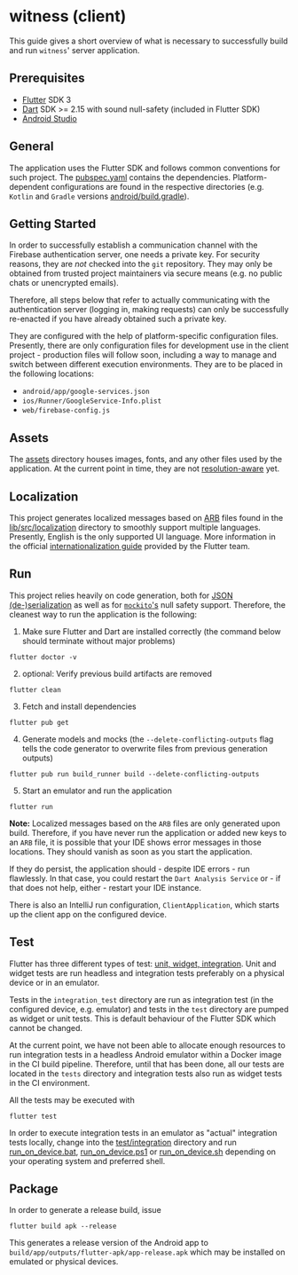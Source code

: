 # witness (client)

This guide gives a short overview of what is necessary to successfully build and run `witness`' server application.

## Prerequisites

* [Flutter](https://flutter.dev/) SDK 3
* [Dart](https://dart.dev/) SDK >= 2.15 with sound null-safety (included in Flutter SDK)
* [Android Studio](https://developer.android.com/studio)

## General

The application uses the Flutter SDK and follows common conventions for such project. The [pubspec.yaml](pubspec.yaml)
contains the dependencies. Platform-dependent configurations are found in the respective directories (e.g. `Kotlin`
and `Gradle` versions [android/build.gradle](android/build.gradle)).

## Getting Started

In order to successfully establish a communication channel with the Firebase authentication server, one needs a private
key. For security reasons, they are _not_ checked into the `git` repository. They may only be obtained from trusted
project maintainers via secure means (e.g. no public chats or unencrypted emails).

Therefore, all steps below that refer to actually communicating with the authentication server (logging in, making
requests) can only be successfully re-enacted if you have already obtained such a private key.

They are configured with the help of platform-specific configuration files. Presently, there are only configuration
files for development use in the client project - production files will follow soon, including a way to manage and
switch between different execution environments. They are to be placed in the following locations:

* `android/app/google-services.json`
* `ios/Runner/GoogleService-Info.plist`
* `web/firebase-config.js`

## Assets

The [assets](assets) directory houses images, fonts, and any other files used by the application. At the current point
in time, they are not [resolution-aware](https://flutter.dev/docs/development/ui/assets-and-images#resolution-aware)
yet.

## Localization

This project generates localized messages based on [ARB](https://localizely.com/flutter-arb/) files found in
the [lib/src/localization](lib/localization)
directory to smoothly support multiple languages. Presently, English is the only supported UI language. More information
in the
official [internationalization guide](https://flutter.dev/docs/development/accessibility-and-localization/internationalization)
provided by the Flutter team.

## Run

This project relies heavily on code generation, both
for [JSON (de-)serialization](https://docs.flutter.dev/development/data-and-backend/json#serializing-json-using-code-generation-libraries)
as well as for [`mockito`'s](https://github.com/dart-lang/mockito) null safety support. Therefore, the cleanest way to
run the application is the following:

1. Make sure Flutter and Dart are installed correctly (the command below should terminate without major problems)

```shell
flutter doctor -v
```

2. optional: Verify previous build artifacts are removed

```shell
flutter clean
```

3. Fetch and install dependencies

```shell
flutter pub get
```

4. Generate models and mocks (the `--delete-conflicting-outputs` flag tells the code generator to overwrite files from
   previous generation outputs)

```shell
flutter pub run build_runner build --delete-conflicting-outputs
```

5. Start an emulator and run the application

```shell
flutter run
```

**Note:** Localized messages based on the `ARB` files are only generated upon build. Therefore, if you have never run
the application or added new keys to an `ARB` file, it is possible that your IDE shows error messages in those
locations. They should vanish as soon as you start the application.

If they do persist, the application should - despite IDE errors - run flawlessly. In that case, you could restart
the `Dart Analysis Service` or - if that does not help, either - restart your IDE instance.

There is also an IntelliJ run configuration, `ClientApplication`, which starts up the client app on the configured
device.

## Test

Flutter has three different types of test: [unit, widget, integration](https://docs.flutter.dev/testing). Unit and
widget tests are run headless and integration tests preferably on a physical device or in an emulator.

Tests in the `integration_test` directory are run as integration test (in the configured device, e.g. emulator) and
tests in the `test` directory are pumped as widget or unit tests. This is default behaviour of the Flutter SDK which
cannot be changed.

At the current point, we have not been able to allocate enough resources to run integration tests in a headless Android
emulator within a Docker image in the CI build pipeline. Therefore, until that has been done, all our tests are located
in the `tests` directory and integration tests also run as widget tests in the CI environment.

All the tests may be executed with

```shell
flutter test
```

In order to execute integration tests in an emulator as "actual" integration tests locally, change into
the [test/integration](test/integration) directory and run [run_on_device.bat](test/integration/run_on_device.bat),
[run_on_device.ps1](test/integration/run_on_device.ps1) or [run_on_device.sh](test/integration/run_on_device.sh)
depending on your operating system and preferred shell.

## Package

In order to generate a release build, issue

```shell
flutter build apk --release
```

This generates a release version of the Android app to `build/app/outputs/flutter-apk/app-release.apk` which may be
installed on emulated or physical devices.